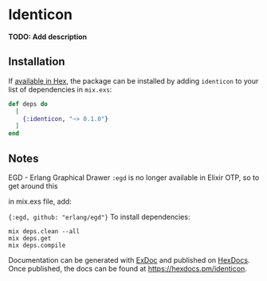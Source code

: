 # Identicon

**TODO: Add description**

## Installation

If [available in Hex](https://hex.pm/docs/publish), the package can be installed
by adding `identicon` to your list of dependencies in `mix.exs`:

```elixir
def deps do
  [
    {:identicon, "~> 0.1.0"}
  ]
end
```

## Notes
EGD - Erlang Graphical Drawer
`:egd` is no longer available in Elixir OTP, so to get around this

in mix.exs file,  add:

`{:egd, github: "erlang/egd"}`
To install dependencies:

```
mix deps.clean --all
mix deps.get
mix deps.compile
```

Documentation can be generated with [ExDoc](https://github.com/elixir-lang/ex_doc)
and published on [HexDocs](https://hexdocs.pm). Once published, the docs can
be found at <https://hexdocs.pm/identicon>.

